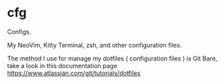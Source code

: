 # cfg

Configs.

My NeoVim, Kitty Terminal, zsh, and other configuration files.

The method I use for manage my dotfiles ( configuration files ) is Git Bare, take a look in this documentation page https://www.atlassian.com/git/tutorials/dotfiles
